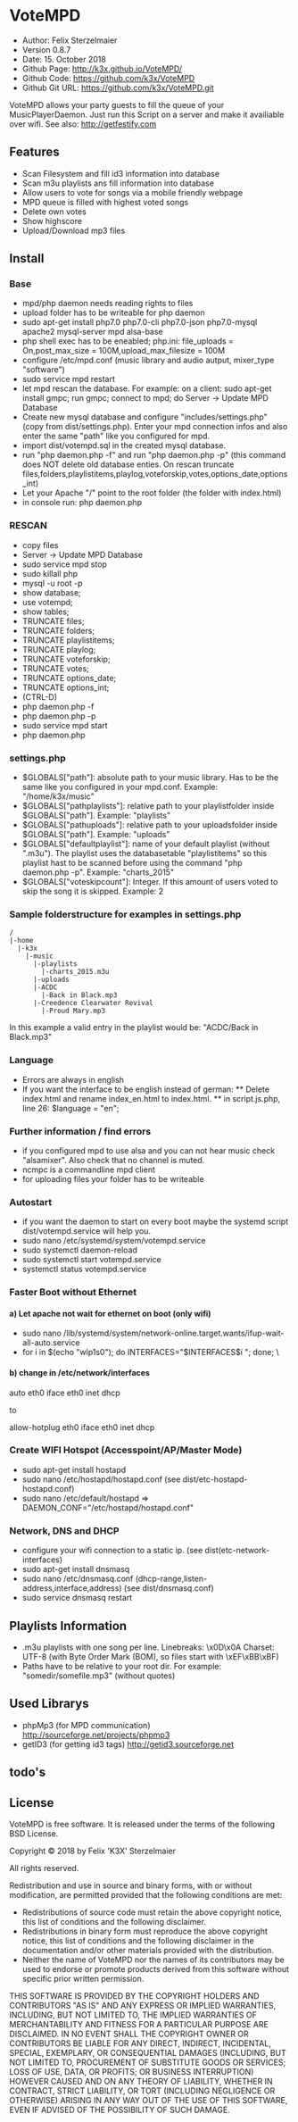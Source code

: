 # VoteMPD

* Author: Felix Sterzelmaier
* Version 0.8.7
* Date: 15. October 2018
* Github Page: http://k3x.github.io/VoteMPD/
* Github Code: https://github.com/k3x/VoteMPD
* Github Git URL: https://github.com/k3x/VoteMPD.git

VoteMPD allows your party guests to fill the queue of your MusicPlayerDaemon.
Just run this Script on a server and make it availiable over wifi. See also: http://getfestify.com

## Features
* Scan Filesystem and fill id3 information into database
* Scan m3u playlists ans fill information into database
* Allow users to vote for songs via a mobile friendly webpage
* MPD queue is filled with highest voted songs
* Delete own votes
* Show highscore
* Upload/Download mp3 files

## Install

### Base
* mpd/php daemon needs reading rights to files
* upload folder has to be writeable for php daemon
* sudo apt-get install php7.0 php7.0-cli php7.0-json php7.0-mysql apache2 mysql-server mpd alsa-base
* php shell exec has to be eneabled; php.ini: file_uploads = On,post_max_size = 100M,upload_max_filesize = 100M
* configure /etc/mpd.conf (music library and audio autput, mixer_type "software")
* sudo service mpd restart
* let mpd rescan the database. For example: on a client: sudo apt-get install gmpc; run gmpc; connect to mpd; do Server -> Update MPD Database
* Create new mysql database and configure "includes/settings.php" (copy from dist/settings.php). Enter your mpd connection infos and also enter the same "path" like you configured for mpd.
* import dist/votempd.sql in the created mysql database.
* run "php daemon.php -f" and run "php daemon.php -p" (this command does NOT delete old database enties. On rescan truncate files,folders,playlistitems,playlog,voteforskip,votes,options_date,options_int)
* Let your Apache "/" point to the root folder (the folder with index.html)
* in console run: php daemon.php

### RESCAN
* copy files
* Server -> Update MPD Database
* sudo service mpd stop
* sudo killall php
* mysql -u root -p
* show database;
* use votempd;
* show tables;
* TRUNCATE files;
* TRUNCATE folders;
* TRUNCATE playlistitems;
* TRUNCATE playlog;
* TRUNCATE voteforskip;
* TRUNCATE votes;
* TRUNCATE options_date;
* TRUNCATE options_int;
* (CTRL-D)
* php daemon.php -f
* php daemon.php -p
* sudo service mpd start
* php daemon.php

### settings.php
* $GLOBALS["path"]: absolute path to your music library. Has to be the same like you configured in your mpd.conf. Example: "/home/k3x/music"
* $GLOBALS["pathplaylists"]: relative path to your playlistfolder inside $GLOBALS["path"]. Example: "playlists"
* $GLOBALS["pathuploads"]: relative path to your uploadsfolder inside $GLOBALS["path"]. Example: "uploads"
* $GLOBALS["defaultplaylist"]: name of your default playlist (without ".m3u"). The playlist uses the databasetable "playlistitems" so this playlist hast to be scanned before using the command "php daemon.php -p". Example: "charts_2015"
* $GLOBALS["voteskipcount"]: Integer. If this amount of users voted to skip the song it is skipped. Example: 2

### Sample folderstructure for examples in settings.php
```
/
|-home
  |-k3x
    |-music
      |-playlists
        |-charts_2015.m3u
      |-uploads
      |-ACDC
        |-Back in Black.mp3
      |-Creedence Clearwater Revival
        |-Proud Mary.mp3
```
In this example a valid entry in the playlist would be: "ACDC/Back in Black.mp3"

### Language
* Errors are always in english
* If you want the interface to be english instead of german: 
** Delete index.html and rename index_en.html to index.html.
** in script.js.php, line 26: $language = "en";

### Further information / find errors
* if you configured mpd to use alsa and you can not hear music check "alsamixer". Also check that no channel is muted.
* ncmpc is a commandline mpd client
* for uploading files your folder has to be writeable

### Autostart
* if you want the daemon to start on every boot maybe the systemd script dist/votempd.service will help you.
* sudo nano /etc/systemd/system/votempd.service
* sudo systemctl daemon-reload
* sudo systemctl start votempd.service
* systemctl status votempd.service

### Faster Boot without Ethernet

#### a) Let apache not wait for ethernet on boot (only wifi)
* sudo nano /lib/systemd/system/network-online.target.wants/ifup-wait-all-auto.service
* for i in $(echo "wlp1s0"); do INTERFACES="$INTERFACES$i "; done; \

#### b) change in /etc/network/interfaces
auto eth0
iface eth0 inet dhcp

to

allow-hotplug eth0
iface eth0 inet dhcp

### Create WIFI Hotspot (Accesspoint/AP/Master Mode)
* sudo apt-get install hostapd
* sudo nano /etc/hostapd/hostapd.conf     (see dist/etc-hostapd-hostapd.conf)
* sudo nano /etc/default/hostapd    =>    DAEMON_CONF="/etc/hostapd/hostapd.conf"

### Network, DNS and DHCP
* configure your wifi connection to a static ip. (see dist(etc-network-interfaces)
* sudo apt-get install dnsmasq
* sudo nano /etc/dnsmasq.conf   (dhcp-range,listen-address,interface,address) (see dist/dnsmasq.conf)
* sudo service dnsmasq restart

## Playlists Information
* .m3u playlists with one song per line. Linebreaks: \x0D\x0A Charset: UTF-8 (with Byte Order Mark (BOM), so files start with \xEF\xBB\xBF)
* Paths have to be relative to your root dir. For example: "somedir/somefile.mp3" (without quotes)

## Used Librarys
* phpMp3 (for MPD communication) http://sourceforge.net/projects/phpmp3
* getID3 (for getting id3 tags) http://getid3.sourceforge.net

## todo's

## License
VoteMPD is free software. It is released under the terms of
the following BSD License.

Copyright © 2018 by 
    Felix 'K3X' Sterzelmaier

All rights reserved.

Redistribution and use in source and binary forms, with or without
modification, are permitted provided that the following conditions
are met:

 * Redistributions of source code must retain the above copyright
   notice, this list of conditions and the following disclaimer.
 * Redistributions in binary form must reproduce the above copyright
   notice, this list of conditions and the following disclaimer in
   the documentation and/or other materials provided with the
   distribution.
 * Neither the name of VoteMPD nor the names of its
   contributors may be used to endorse or promote products derived
   from this software without specific prior written permission.

THIS SOFTWARE IS PROVIDED BY THE COPYRIGHT HOLDERS AND CONTRIBUTORS
"AS IS" AND ANY EXPRESS OR IMPLIED WARRANTIES, INCLUDING, BUT NOT
LIMITED TO, THE IMPLIED WARRANTIES OF MERCHANTABILITY AND FITNESS
FOR A PARTICULAR PURPOSE ARE DISCLAIMED. IN NO EVENT SHALL THE
COPYRIGHT OWNER OR CONTRIBUTORS BE LIABLE FOR ANY DIRECT, INDIRECT,
INCIDENTAL, SPECIAL, EXEMPLARY, OR CONSEQUENTIAL DAMAGES (INCLUDING,
BUT NOT LIMITED TO, PROCUREMENT OF SUBSTITUTE GOODS OR SERVICES;
LOSS OF USE, DATA, OR PROFITS; OR BUSINESS INTERRUPTION) HOWEVER
CAUSED AND ON ANY THEORY OF LIABILITY, WHETHER IN CONTRACT, STRICT
LIABILITY, OR TORT (INCLUDING NEGLIGENCE OR OTHERWISE) ARISING IN
ANY WAY OUT OF THE USE OF THIS SOFTWARE, EVEN IF ADVISED OF THE
POSSIBILITY OF SUCH DAMAGE.
